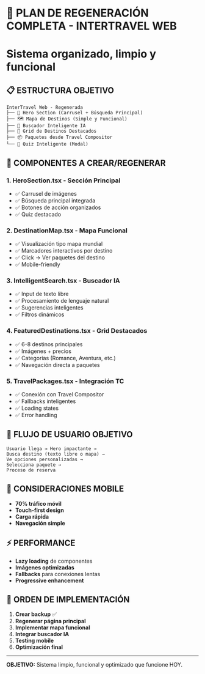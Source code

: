 # 🚀 PLAN DE REGENERACIÓN COMPLETA - INTERTRAVEL WEB
# Sistema organizado, limpio y funcional

## 📋 ESTRUCTURA OBJETIVO

```
InterTravel Web - Regenerada
├── 🎨 Hero Section (Carrusel + Búsqueda Principal)
├── 🗺️ Mapa de Destinos (Simple y Funcional)
├── 🧠 Buscador Inteligente IA
├── 🎯 Grid de Destinos Destacados  
├── 📦 Paquetes desde Travel Compositor
└── 🎪 Quiz Inteligente (Modal)
```

## 🔧 COMPONENTES A CREAR/REGENERAR

### 1. **HeroSection.tsx** - Sección Principal
- ✅ Carrusel de imágenes
- ✅ Búsqueda principal integrada
- ✅ Botones de acción organizados
- ✅ Quiz destacado

### 2. **DestinationMap.tsx** - Mapa Funcional
- ✅ Visualización tipo mapa mundial
- ✅ Marcadores interactivos por destino
- ✅ Click → Ver paquetes del destino
- ✅ Mobile-friendly

### 3. **IntelligentSearch.tsx** - Buscador IA
- ✅ Input de texto libre
- ✅ Procesamiento de lenguaje natural
- ✅ Sugerencias inteligentes
- ✅ Filtros dinámicos

### 4. **FeaturedDestinations.tsx** - Grid Destacados
- ✅ 6-8 destinos principales
- ✅ Imágenes + precios
- ✅ Categorías (Romance, Aventura, etc.)
- ✅ Navegación directa a paquetes

### 5. **TravelPackages.tsx** - Integración TC
- ✅ Conexión con Travel Compositor
- ✅ Fallbacks inteligentes
- ✅ Loading states
- ✅ Error handling

## 🎯 FLUJO DE USUARIO OBJETIVO

```
Usuario llega → Hero impactante → 
Busca destino (texto libre o mapa) → 
Ve opciones personalizadas → 
Selecciona paquete → 
Proceso de reserva
```

## 📱 CONSIDERACIONES MOBILE

- **70% tráfico móvil**
- **Touch-first design**
- **Carga rápida**
- **Navegación simple**

## ⚡ PERFORMANCE

- **Lazy loading** de componentes
- **Imágenes optimizadas**
- **Fallbacks** para conexiones lentas
- **Progressive enhancement**

## 🚦 ORDEN DE IMPLEMENTACIÓN

1. **Crear backup** ✅
2. **Regenerar página principal** 
3. **Implementar mapa funcional**
4. **Integrar buscador IA**
5. **Testing mobile**
6. **Optimización final**

---

**OBJETIVO:** Sistema limpio, funcional y optimizado que funcione HOY.
